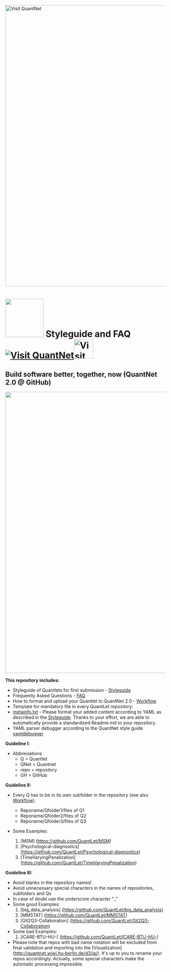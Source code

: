 
[<img src="https://github.com/QuantLet/Styleguide-and-FAQ/blob/master/pictures/banner.png" width="880" alt="Visit QuantNet">](http://quantlet.de/index.php?p=info)

# <img src="pictures/githublogo.png" width="120" /> **Styleguide and FAQ** [<img src="https://github.com/QuantLet/Styleguide-and-Validation-procedure/blob/master/pictures/qloqo.png" alt="Visit QuantNet">](http://quantlet.de/)[<img src="https://github.com/QuantLet/Styleguide-and-Validation-procedure/blob/master/pictures/QN2.png" width="60" alt="Visit QuantNet 2.0">](http://quantlet.de/d3/ia)


## Build software better, together, now (QuantNet 2.0 @ GitHub)
<img src="pictures/RapidPrototyping.png" width="880" />


__This repository includes:__
- Styleguide of Quantlets for first submission - [Styleguide](Styleguide.md)
- Frequently Asked Questions - [FAQ](https://github.com/QuantLet/Styleguide-and-Q-A/wiki)
- How to format and upload your Quantlet to QuantNet 2.0 - [Workflow](QuantNet2.pdf)
- Template for mandatory file in every QuantLet repository:
 - [metainfo.txt](TEMPLATE_Metainfo.txt)
\- Please format your added content according to YAML as described in the [Styleguide](Styleguide.md). Thanks to your effort, we are able to automatically provide a standardized Readme.md to your repository.
- YAML parser debugger according to the QuantNet style guide [yamldebugger](https://github.com/lborke/yamldebugger)

__Guideline I:__
- Abbreviations
  - Q = Quantlet
  - QNet = Quantnet
  - repo = repository
  - GH = GitHub
  
__Guideline II:__
- Every Q has to be in its own subfolder in the repository (see also [Workflow](QuantNet2.pdf)). 
  - Reponame/Qfolder1/files of Q1
  - Reponame/Qfolder2/files of Q2
  - Reponame/Qfolder3/files of Q3
  
- Some Examples:

  1. [MSM] (https://github.com/QuantLet/MSM)
  2. [Psychological-diagnostics] (https://github.com/QuantLet/Psychological-diagnostics)
  3. [TimeVaryingPenalization] (https://github.com/QuantLet/TimeVaryingPenalization)

__Guideline III:__
- Avoid blanks in the repository names!
- Avoid unnecessary special characters in the names of repositories, subfolders and Qs
- In case of doubt use the underscore character "_"
- Some good Examples:
  1. [big_data_analysis] (https://github.com/QuantLet/big_data_analysis)
  2. [MMSTAT] (https://github.com/QuantLet/MMSTAT)
  3. [Git2Q3-Collaboration] (https://github.com/QuantLet/Git2Q3-Collaboration)
- Some bad Examples:
  1. [lCARE-BTU-HU-] (https://github.com/QuantLet/lCARE-BTU-HU-)
- Please note that repos with bad name notation will be excluded from final validation and importing into the [Visualization] (http://quantnet.wiwi.hu-berlin.de/d3/ia/). It's up to you to rename your repos accordingly. Actually, some special characters make the automatic processing impossible.
